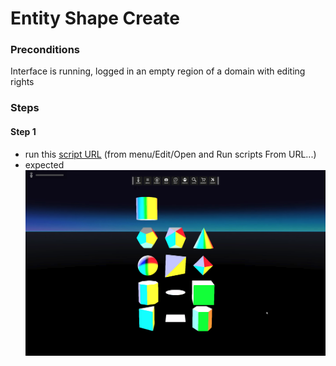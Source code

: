 # Entity Shape Create
### Preconditions
Interface is running, logged in an empty region of a domain with editing rights

### Steps

#### Step 1
- run this [script URL](./test.js?raw=true) (from menu/Edit/Open and Run scripts From URL...)
- expected ![](./test.png)

 
